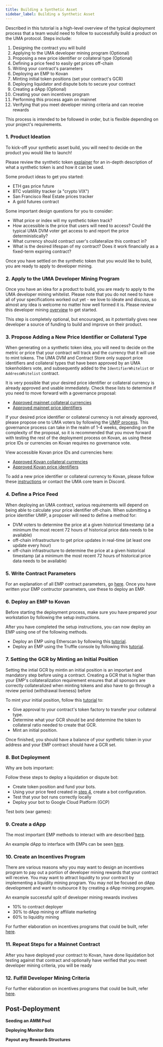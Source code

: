 ```yaml
---
title: Building a Synthetic Asset
sidebar_label: Building a Synthetic Asset
---
```


Described in this tutorial is a high-level overview of the typical deployment process that a team would need to follow to successfully build a product on the UMA protocol. Steps include:

1. Designing the contract you will build
2. Applying to the UMA developer mining program (Optional)
3. Proposing a new price identifier or collateral type (Optional)
4. Defining a price feed to easily get prices off-chain 
5. Writing your contract's parameters
6. Deploying an EMP to Kovan
7. Minting initial token positions (set your contract's GCR)
8. Deploying liquidator and dispute bots to secure your contract
9. Creating a dApp (Optional)
10. Creating your own incentives program
11. Performing this process again on mainnet
12. Verifying that you meet developer mining criteria and can receive rewards

This process is intended to be followed in order, but is flexible depending on your project's requirements.

### 1. Product Ideation

To kick-off your synthetic asset build, you will need to decide on the product you would like to launch!

Please review the synthetic token [explainer](/synthetic-tokens/explainer) for an in-depth description of what a synthetic token is and how it can be used.

Some product ideas to get you started:

- ETH gas price future
- BTC volatilility tracker (a "crypto VIX")
- San Francisco Real Estate prices tracker
- A gold futures contract

Some important design questions for you to consider:
- What price or index will my synthetic token track?
- How accessible is the price that users will need to access? Could the typical UMA DVM voter get access to and report the price deterministically?
- What currency should contract user's collateralize this contract in?
- What is the desired lifespan of my contract? Does it work financially as a fixed-term expiring contract?

Once you have settled on the synthetic token that you would like to build, you are ready to apply to developer mining.

### 2. Apply to the UMA Developer Mining Program

Once you have an idea for a product to build, you are ready to apply to the UMA developer mining whitelist. Please note that you do not need to have all of your specifications worked out yet - we love to ideate and discuss, so almost any idea is welcome no matter how well formed it is. Please review this developer mining [overview](/developers/developer-mining) to get started.

This step is completely optional, but encouraged, as it potentially gives new developer a source of funding to build and improve on their product.

### 3. Propose Adding a New Price Identifier or Collateral Type 

When generating on a synthetic token idea, you will need to decide on the metric or price that your contract will track and the currency that it will use to mint tokens. The UMA DVM and Contract Store only support price identifiers and collateral types that have been approved by an UMA tokenholders vote, and subsequently added to the `IdentifierWhitelist` or `AddressWhitelist` contract.

It is very possible that your desired price identifier or collateral currency is already approved and usable immediately. Check these lists to determine if you need to move forward with a governance proposal:
- [Approved mainnet collateral currencies](/uma-tokenholders/adding-price-id#list-of-approved-collateral-currencies)
- [Approved mainnet price identifiers](/uma-tokenholders/adding-price-id#list-of-approved-price-identifiers)

If your desired price identifier or collateral currency is not already approved, please propose one to UMA voters by following the [UMIP process](/uma-tokenholders/umips). This governance process can take in the realm of 1-4 weeks, depending on the complexity of the proposal, so it is recommended that you move forward with testing the rest of the deployment process on Kovan, as using these price IDs or currencies on Kovan requires no governance vote.

View accessible Kovan price IDs and currencies here:
- [Approved Kovan collateral currencies](https://thegraph.com/explorer/subgraph/umaprotocol/uma-kovan?query=Whitelisted%20Collateral%20Currencies)
- [Approved Kovan price identifiers](https://thegraph.com/explorer/subgraph/umaprotocol/uma-kovan?query=Pricefeed%20Identifiers)

To add a new price identifier or collateral currency to Kovan, please follow these [instructions](/uma-tokenholders/adding-price-id#adding-a-price-identifier-to-kovan) or contact the UMA core team in Discord.

### 4. Define a Price Feed

When deploying an UMA contract, various requirements will depend on being able to calculate your price identifier off-chain. When submitting a price identifier UMIP, a proposer will need to define a method for:

- DVM voters to determine the price at a given historical timestamp (at a minimum the most recent 72 hours of historical price data needs to be available)
- off-chain infrastructure to get price updates in real-time (at least one update every hour)
- off-chain infrastructure to determine the price at a given historical timestamp (at a minimum the most recent 72 hours of historical price data needs to be available)

### 5. Write Contract Parameters

For an explanation of all EMP contract parameters, go [here](/build-walkthrough/emp-parameters). Once you have written your EMP contructor parameters, use these to deploy an EMP.

### 6. Deploy an EMP to Kovan

Before starting the deployment process, make sure you have prepared your workstation by following the setup instructions.

After you have completed the setup instructions, you can now deploy an EMP using one of the following methods.
- Deploy an EMP using Etherscan by following this [tutorial](/build-walkthrough/emp-deployment).
- Deploy an EMP using the Truffle console by following this [tutorial](/build-walkthrough/mint-locally).

### 7. Setting the GCR by Minting an Initial Position

Setting the intial GCR by mintin an initial position is an important and mandatory step before using a contract. Creating a GCR that is higher than your EMP's collateralization requirement ensures that all sponsors are correctly collateralized when minting tokens and also have to go through a review period (withdrawal liveness) before 

To mint your initial position, follow this [tutorial](/build-walkthrough/minting-etherscan) to:
- Give approval to your contract's token factory to transfer your collateral type.
- Determine what your GCR should be and determine the token to collateral ratio needed to create that GCR.
- Mint an initial position.

Once finished, you should have a balance of your synthetic token in your address and your EMP contract should have a GCR set. 

### 8. Bot Deployment

Why are bots important:

Follow these steps to deploy a liquidation or dispute bot:
- Create token position and fund your bots.
- Using your price feed created in [step 4](/build-walkthrough/build-process#4-define-a-price-feed), create a bot configuration.
- Test that your bot runs correctly locally
- Deploy your bot to Google Cloud Platform (GCP)

Test bots (war games):

### 9. Create a dApp

The most important EMP methods to interact with are described [here](/build-walkthrough/emp-interface).

An example dApp to interface with EMPs can be seen [here](https://github.com/UMAprotocol/emp-tools).

### 10. Create an Incentives Program

There are various reasons why you may want to design an incentives program to pay out a portion of developer mining rewards that your contract will receive. You may want to attract liquidity to your contract by implementing a liquidity mining program. You may not be focused on dApp development and want to outsource it by creating a dApp mining program. 

An example successful split of developer mining rewards involves

- 10% to contract deployer
- 30% to dApp mining or affiliate marketing
- 60% to liquidity mining

For further elaboration on incentives programs that could be built, refer [here](/developers/designing-incentives).

### 11. Repeat Steps for a Mainnet Contract

After you have deployed your contract to Kovan, have done liquidation bot testing against that contract and optionally have verified that you meet developer mining criteria, you will be ready 

### 12. Fulfill Developer Mining Criteria

For further elaboration on incentives programs that could be built, refer [here](/developers/designing-incentives).

## Post-Deployment

**Seeding an AMM Pool**

**Deploying Monitor Bots**

**Payout any Rewards Structures**